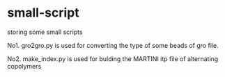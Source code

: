 # small-script
storing some small scripts

No1. gro2gro.py is used for converting the type of some beads of gro file.

No2. make_index.py is used for bulding the MARTINI itp file of alternating copolymers
